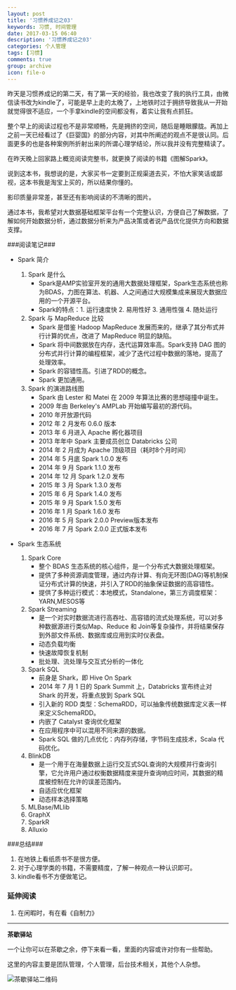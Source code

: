 ```yaml
---
layout: post
title: '习惯养成记之03'
keywords: 习惯, 时间管理
date: 2017-03-15 06:40
description: '习惯养成记之03'
categories: 个人管理
tags: [习惯]
comments: true
group: archive
icon: file-o
---
```


昨天是习惯养成记的第二天，有了第一天的经验，我也改变了我的执行工具，由微信读书改为kindle了，可能是早上走的太晚了，上地铁时过于拥挤导致我从一开始就觉得很不适应，一个手拿kindle的空间都没有，着实让我有点抓狂。

<!--more-->

整个早上的阅读过程也不是非常顺畅，先是拥挤的空间，随后是睡眼朦胧。再加上之前一天已经看过了《巨婴国》的部分内容，对其中所阐述的观点不是很认同。后面更多的也是各种案例所折射出来的所谓心理学结论，所以我并没有完整精读了。

在昨天晚上回家路上概览阅读完整书，就更换了阅读的书籍《图解Spark》。

说到这本书，我想说的是，大家买书一定要到正规渠道去买，不怕大家笑话或鄙视，这本书我是淘宝上买的，所以结果你懂的。

影印质量非常差，甚至还有影响阅读的不清晰的图片。

通过本书，我希望对大数据基础框架平台有一个完整认识，方便自己了解数据，了解如何开始数据分析，通过数据分析来为产品决策或者说产品优化提供方向和数据支撑。

###阅读笔记###

- Spark 简介
	1. Spark 是什么
		- Spark是AMP实验室开发的通用大数据处理框架，Spark生态系统也称为BDAS，力图在算法、机器、人之间通过大规模集成来展现大数据应用的一个开源平台。
		- Spark的特点：1. 运行速度快 2. 易用性好 3. 通用性强 4. 随处运行
	2. Spark 与 MapReduce 比较
		- Spark 是借鉴 Hadoop MapReduce 发展而来的，继承了其分布式并行计算的优点，改进了 MapReduce 明显的缺陷。
		- Spark 将中间数据放在内存，迭代运算效率高。Spark支持 DAG 图的分布式并行计算的编程框架，减少了迭代过程中数据的落地，提高了处理效率。
		- Spark 的容错性高。引进了RDD的概念。
		- Spark 更加通用。
	3. Spark 的演进路线图
		- Spark 由 Lester 和 Matei 在 2009 年算法比赛的思想碰撞中诞生。
		- 2009 年由 Berkeley's AMPLab 开始编写最初的源代码。
		- 2010 年开放源代码
		- 2012 年 2 月发布 0.6.0 版本
		- 2013 年 6 月进入 Apache 孵化器项目
		- 2013 年年中 Spark 主要成员创立 Databricks 公司
		- 2014 年 2 月成为 Apache 顶级项目（耗时8个月时间）
		- 2014 年 5 月底 Spark 1.0.0 发布
		- 2014 年 9 月 Spark 1.1.0 发布
		- 2014 年 12 月 Spark 1.2.0 发布
		- 2015 年 3 月 Spark 1.3.0 发布
		- 2015 年 6 月 Spark 1.4.0 发布
		- 2015 年 9 月 Spark 1.5.0 发布
		- 2016 年 1 月 Spark 1.6.0 发布
		- 2016 年 5 月 Spark 2.0.0 Preview版本发布
		- 2016 年 7 月 Spark 2.0.0 正式版本发布

- Spark 生态系统
	1. Spark Core
		- 整个 BDAS 生态系统的核心组件，是一个分布式大数据处理框架。
		- 提供了多种资源调度管理，通过内存计算、有向无环图(DAG)等机制保证分布式计算的快速，并引入了RDD的抽象保证数据的高容错性。
		- 提供了多种运行模式：本地模式，Standalone，第三方调度框架：YARN,MESOS等
	2. Spark Streaming
		- 是一个对实时数据流进行高吞吐、高容错的流式处理系统，可以对多种数据源进行类似Map、Reduce 和 Join等复杂操作，并将结果保存到外部文件系统、数据库或应用到实时仪表盘。
		- 动态负载均衡
		- 快速故障恢复机制
		- 批处理、流处理与交互式分析的一体化
	3. Spark SQL
		- 前身是 Shark，即 Hive On Spark
		- 2014 年 7 月 1 日的 Spark Summit 上，Databricks 宣布终止对 Shark 的开发，将重点放到 Spark SQL
		- 引入新的 RDD 类型：SchemaRDD，可以抽象传统数据库定义表一样来定义SchemaRDD。
		- 内嵌了 Catalyst 查询优化框架
		- 在应用程序中可以混用不同来源的数据。
		- Spark SQL 做的几点优化：内存列存储，字节码生成技术，Scala 代码优化。
	4. BlinkDB
		- 是一个用于在海量数据上运行交互式SQL查询的大规模并行查询引擎，它允许用户通过权衡数据精度来提升查询响应时间，其数据的精度被控制在允许的误差范围内。
		- 自适应优化框架
		- 动态样本选择策略
	5. MLBase/MLlib
	6. GraphX
	7. SparkR
	8. Alluxio


###总结###

1. 在地铁上看纸质书不是很方便。
2. 对于心理学类的书籍，不需要精度，了解一种观点一种认识即可。
3. kindle看书不方便做笔记。

### 延伸阅读 ###

1. 在闲暇时，有在看《自制力》

----

**茶歇驿站**

一个让你可以在茶歇之余，停下来看一看，里面的内容或许对你有一些帮助。

这里的内容主要是团队管理，个人管理，后台技术相关，其他个人杂想。

![茶歇驿站二维码](http://ww4.sinaimg.cn/large/824dcde4gw1f358o5j022j20by0bywf8.jpg)

